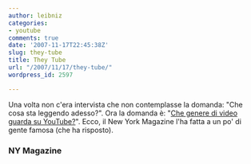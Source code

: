 ```yaml
---
author: leibniz
categories:
- youtube
comments: true
date: '2007-11-17T22:45:38Z'
slug: they-tube
title: They Tube
url: "/2007/11/17/they-tube/"
wordpress_id: 2597

---
```

Una volta non c'era intervista che non contemplasse la domanda: "Che cosa sta leggendo adesso?". Ora la domanda è: "[Che genere di video guarda su YouTube?](http://nymag.com/daily/entertainment/2007/11/what_the_celebrities_are_watching.html)". Ecco, il New York Magazine l'ha fatta a un po' di gente famosa (che ha risposto).

### NY Magazine 

